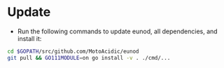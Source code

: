 # Update

* Run the following commands to update eunod, all dependencies, and install it:

```bash
cd $GOPATH/src/github.com/MotoAcidic/eunod
git pull && GO111MODULE=on go install -v . ./cmd/...
```
